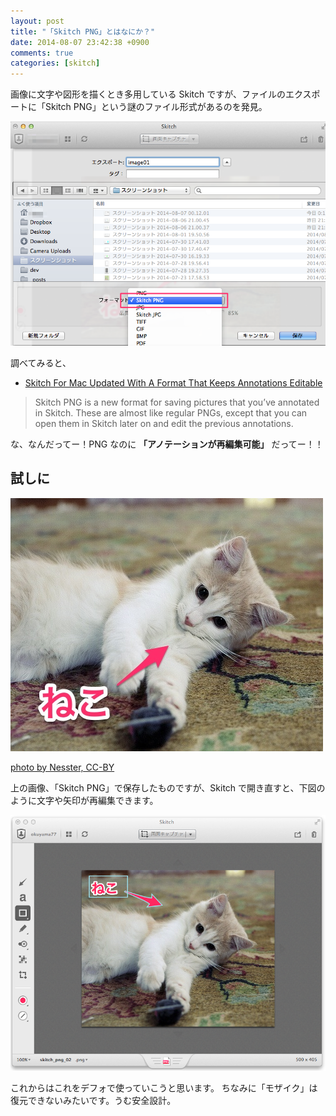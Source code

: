 ```yaml
---
layout: post
title: "「Skitch PNG」とはなにか？"
date: 2014-08-07 23:42:38 +0900
comments: true
categories: [skitch]
---
```

画像に文字や図形を描くとき多用している Skitch ですが、ファイルのエクスポートに「Skitch PNG」という謎のファイル形式があるのを発見。
<!--more-->
![](/assets/images/posts/skitch_png_01.png)

調べてみると、

* [Skitch For Mac Updated With A Format That Keeps Annotations Editable](http://www.addictivetips.com/mac-os/skitch-updated-with-a-special-format-that-keeps-annotations-editable/)

> Skitch PNG is a new format for saving pictures that you’ve annotated in Skitch. These are almost like regular PNGs, except that you can open them in Skitch later on and edit the previous annotations. 

な、なんだってー！PNG なのに **「アノテーションが再編集可能」** だってー！！

## 試しに

![](/assets/images/posts/skitch_png_02.png)

[photo by Nesster, CC-BY](http://www.gatag.net/10/16/2009/110000.html)

上の画像、「Skitch PNG」で保存したものですが、Skitch で開き直すと、下図のように文字や矢印が再編集できます。

![](/assets/images/posts/skitch_png_03.png)

これからはこれをデフォで使っていこうと思います。
ちなみに「モザイク」は復元できないみたいです。うむ安全設計。
